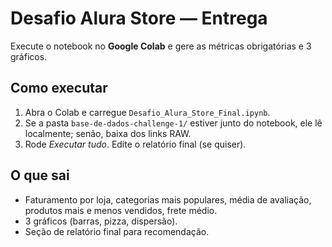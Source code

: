 # Desafio Alura Store — Entrega

Execute o notebook no **Google Colab** e gere as métricas obrigatórias e 3 gráficos.

## Como executar
1. Abra o Colab e carregue `Desafio_Alura_Store_Final.ipynb`.
2. Se a pasta `base-de-dados-challenge-1/` estiver junto do notebook, ele lê localmente; senão, baixa dos links RAW.
3. Rode *Executar tudo*. Edite o relatório final (se quiser).

## O que sai
- Faturamento por loja, categorias mais populares, média de avaliação, produtos mais e menos vendidos, frete médio.
- 3 gráficos (barras, pizza, dispersão).
- Seção de relatório final para recomendação.
